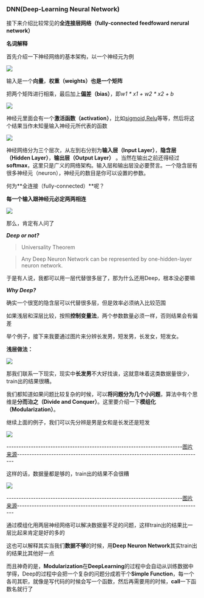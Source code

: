 ### DNN(Deep-Learning Neural Network)

接下来介绍比较常见的**全连接层网络（fully-connected feedfoward nerural network）**

**名词解释**

首先介绍一下神经网络的基本架构，以一个神经元为例

![](https://github.com/sherlcok314159/ML/blob/main/Images/neuron.png)

输入是一个**向量**，**权重（weights）**也是一个**矩阵**

把两个矩阵进行相乘，最后加上**偏差（bias）**，即*w1 * x1 + w2 * x2 + b*

![](https://github.com/sherlcok314159/ML/blob/main/Images/neuron_2.png)

神经元里面会有一个**激活函数（activation）**，比如[sigmoid,Relu](activation.md)等等，然后将这个结果当作未知量输入神经元所代表的函数

![](https://github.com/sherlcok314159/ML/blob/main/Images/neuron_3.png)

神经网络分为三个层次，从左到右分别为**输入层（Input Layer）**，**隐含层（Hidden Layer）**，**输出层（Output Layer）** 。当然在输出之前还得经过**softmax**，这里只是广义的网络架构。输入层和输出层没必要赘言。一个隐含层有很多神经元（neuron），神经元的数目是你可以设置的参数。

何为**全连接（fully-connected）**呢？

**每一个输入跟神经元必定两两相连**

![](https://github.com/sherlcok314159/ML/blob/main/Images/neuron_4.png)

那么，肯定有人问了

***Deep or not?***

>Universality Theorem 

>Any Deep Neuron Network can be represented by one-hidden-layer neuron network.

于是有人说，我都可以用一层代替很多层了，那为什么还用Deep，根本没必要嘛

***Why Deep?***

确实一个很宽的隐含层可以代替很多层，但是效率必须纳入比较范围

如果浅层和深层比较，按照**控制变量法**，两个参数数量必须一样，否则结果会有偏差

举个例子，接下来我要通过图片来分辨长发男，短发男，长发女，短发女。

**浅层做法：**

![](https://github.com/sherlcok314159/ML/blob/main/Images/shallow.png)

那我们联系一下现实，现实中**长发男**不大好找诶，这就意味着这类数据量很少，train出的结果很糟。

我们都知道如果问题比较复杂的时候，可以**将问题分为几个小问题**，算法中有个思维是**分而治之（Divide and Conquer）**。这里要介绍一下**模组化（Modularization）**。

继续上面的例子，我们可以先分辨是男是女和是长发还是短发

![](https://github.com/sherlcok314159/ML/blob/main/Images/modularization.png)

------------------------------------------------------------------------[图片来源](https://www.youtube.com/watch?v=XsC9byQkUH8&list=PLJV_el3uVTsPy9oCRY30oBPNLCo89yu49&index=20)----------------------------------------------------------------------------

这样的话，数据量都是够的，train出的结果不会很糟

![](https://github.com/sherlcok314159/ML/blob/main/Images/modularization_2.png)

------------------------------------------------------------------------[图片来源](https://www.youtube.com/watch?v=XsC9byQkUH8&list=PLJV_el3uVTsPy9oCRY30oBPNLCo89yu49&index=20)----------------------------------------------------------------------------

通过模组化用两层神经网络可以解决数据量不足的问题，这样train出的结果比一层比起来肯定是好的多的

这也可以解释其实当我们**数据不够**的时候，用**Deep Neuron Network**其实train出的结果比其他好一点

而且神奇的是，**Modularization**在**DeepLearning**的过程中会自动从训练数据中学得，Deep的过程中会把一个复杂的问题分成若干个**Simple Function**，每一个各司其职，就像是写代码的时候会写一个函数，然后再需要用的时候，**call**一下函数名就行了
